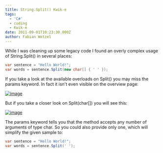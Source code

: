 ```yaml
---
title: String.Split() Kwik-e
tags:
  - 'C#'
  - coding
  - Kwik-e
date: 2011-09-01T10:23:30.000Z
author: Fabian Wetzel
---
```


While I was cleaning up some legacy code I found an overly complex usage of String.Split() in several places:
```cs
var sentence = "Hello World!";
var words = sentence.Split(new char[] { ' ' });
```

If you take a look at the available overloads on Split() you may miss the params keyword. In fact it isn't even visible on the overview page:

[![image](image49.png)](http://msdn.microsoft.com/de-de/library/y7h14879%28v=VS.100%29.aspx)

But if you take a closer look on Split(char[]) you will see this:

[![image](image50.png)](http://msdn.microsoft.com/de-de/library/b873y76a.aspx)

The params keyword tells you that the method accepts any number of arguments of type char. So you could also provide only one, which will simplify the given sample to:

```cs
var sentence = "Hello World!";
var words = sentence.Split(' ');
```
